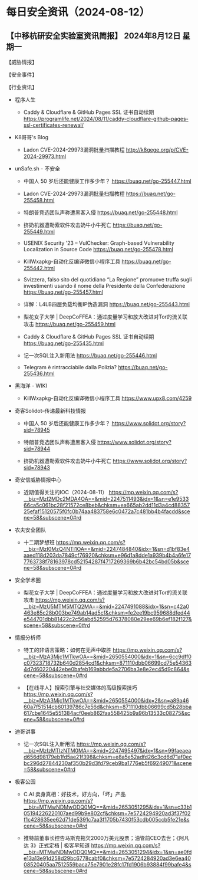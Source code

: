 # 每日安全资讯（2024-08-12）

【中移杭研安全实验室资讯简报】
2024年8月12日 星期一
---------------------------
【威胁情报】

【安全事件】

【行业资讯】

- 程序人生
  - Caddy & Cloudflare & GitHub Pages SSL 证书自动续期
https://programlife.net/2024/08/11/caddy-cloudflare-github-pages-ssl-certificates-renewal/

- K8哥哥’s Blog
  - Ladon CVE-2024-29973漏洞批量扫描教程
http://k8gege.org/p/CVE-2024-29973.html

- unSafe.sh - 不安全
  - 中国人 50 岁后还能健康工作多少年？
https://buaq.net/go-255447.html

  - Ladon CVE-2024-29973漏洞批量扫描教程
https://buaq.net/go-255458.html

  - 特朗普竞选团队声称遭黑客入侵
https://buaq.net/go-255448.html

  - 挤奶机器遭勒索软件攻击奶牛小牛死亡
https://buaq.net/go-255449.html

  - USENIX Security ’23 – VulChecker: Graph-based Vulnerability Localization in Source Code
https://buaq.net/go-255478.html

  - KillWxapkg-自动化反编译微信小程序工具
https://buaq.net/go-255442.html

  - Svizzera, falso sito del quotidiano “La Regione” promuove truffa sugli investimenti usando il nome della Presidente della Confederazione
https://buaq.net/go-255457.html

  - 详解：L4LB四层负载均衡IP伪造漏洞
https://buaq.net/go-255443.html

  - 梨花女子大学 | DeepCoFFEA：通过度量学习和放大改进对Tor的流关联攻击
https://buaq.net/go-255459.html

  - Caddy & Cloudflare & GitHub Pages SSL 证书自动续期
https://buaq.net/go-255435.html

  - 记一次SQL注入新用法
https://buaq.net/go-255446.html

  - Telegram è rintracciabile dalla Polizia?
https://buaq.net/go-255436.html

- 黑海洋 - WIKI
  - KillWxapkg-自动化反编译微信小程序工具
https://www.upx8.com/4259

- 奇客Solidot–传递最新科技情报
  - 中国人 50 岁后还能健康工作多少年？
https://www.solidot.org/story?sid=78945

  - 特朗普竞选团队声称遭黑客入侵
https://www.solidot.org/story?sid=78944

  - 挤奶机器遭勒索软件攻击奶牛小牛死亡
https://www.solidot.org/story?sid=78943

- 奇安信威胁情报中心
  - 近期值得关注的IOC（2024-08-11）
https://mp.weixin.qq.com/s?__biz=MzI2MDc2MDA4OA==&mid=2247511493&idx=1&sn=e1e953366ca5c061bc28f21572ce8beb&chksm=ea665ab2dd11d3a4cd8835725efaf15120575f0fc0b74aa483758e6c0472a7c481bb4b4facdd&scene=58&subscene=0#rd

- 农夫安全团队
  - 十二期梦想班
https://mp.weixin.qq.com/s?__biz=MzI0MzQ4NTI1OA==&mid=2247484840&idx=1&sn=d1bf83e4aaed118d203da7849cf76920&chksm=e96d1a8dde1a939b4b4a6fe177763738f78163978cd52154287f4717269369b6b42bc54bd05b&scene=58&subscene=0#rd

- 安全学术圈
  - 梨花女子大学 | DeepCoFFEA：通过度量学习和放大改进对Tor的流关联攻击
https://mp.weixin.qq.com/s?__biz=MzU5MTM5MTQ2MA==&mid=2247491088&idx=1&sn=c42a0463e85c28b003be749ab14ad5cf&chksm=fe2ee19bc959688dfed44e544701dbb81422c2c56abd52595d76378080e29ee69b6ef182f127&scene=58&subscene=0#rd

- 情报分析师
  - 特工的非语言策略：如何在无声中取胜
https://mp.weixin.qq.com/s?__biz=MzA3Mjc1MTkwOA==&mid=2650554000&idx=1&sn=6cc9dff0c07323718732b640d2854cd1&chksm=871110dbb06699cd75e543634d7d60220442ebe0bafeb169abbde5a2706ba3e8e2ec45d9c864&scene=58&subscene=0#rd

  - 【在线寻人】搜索引擎与社交媒体的高级搜索技巧
https://mp.weixin.qq.com/s?__biz=MzA3Mjc1MTkwOA==&mid=2650554000&idx=2&sn=a89a4660a7f51514cb60139786c7e56d&chksm=871110dbb06699cd5b28bba617cbe1645e551384acf0eeb862faa558425b9a96b13533c08275&scene=58&subscene=0#rd

- 迪哥讲事
  - 记一次SQL注入新用法
https://mp.weixin.qq.com/s?__biz=MzIzMTIzNTM0MA==&mid=2247495497&idx=1&sn=99faeaead656d98179eb1fd5ae21f398&chksm=e8a5e52adfd26c3cd6d71af0ecbc296d27844230af350b29d3fd79ceb9ba1776eb5f69249071&scene=58&subscene=0#rd

- 极客公园
  - C.AI 卖身真相：好技术，好方向，「坏」产品
https://mp.weixin.qq.com/s?__biz=MTMwNDMwODQ0MQ==&mid=2653051295&idx=1&sn=c33b105194226220107aed99b9e802cf&chksm=7e5724294920ad3f37f02f1c428635ee62d71de5391c7aa3f1705b7430f53cdb005ccb5fe21e&scene=58&subscene=0#rd

  - 推特前董事长控告马斯克拖欠2000万美元股票；油管前CEO去世；《阿凡达 3》正式定档 | 极客早知道
https://mp.weixin.qq.com/s?__biz=MTMwNDMwODQ0MQ==&mid=2653051294&idx=1&sn=ae0fde13a13e91d258d29bc6778cabf0&chksm=7e5724284920ad3e6ea4008520405aa7512559baca75e7901e28fc17fd1906b93884f99bafe4&scene=58&subscene=0#rd

